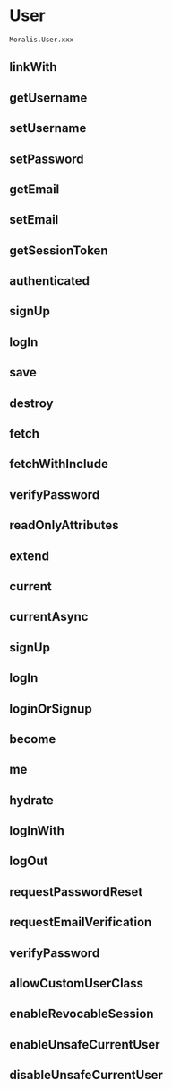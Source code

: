 # User

`Moralis.User.xxx`


## linkWith

## getUsername

## setUsername

## setPassword

## getEmail

## setEmail 

## getSessionToken

## authenticated

## signUp

## logIn

## save

## destroy

## fetch

## fetchWithInclude

## verifyPassword

## readOnlyAttributes

## extend

## current

## currentAsync

## signUp

## logIn

## loginOrSignup

## become

## me

## hydrate

## logInWith

## logOut

## requestPasswordReset

## requestEmailVerification

## verifyPassword

## allowCustomUserClass

## enableRevocableSession

##  enableUnsafeCurrentUser

## disableUnsafeCurrentUser
